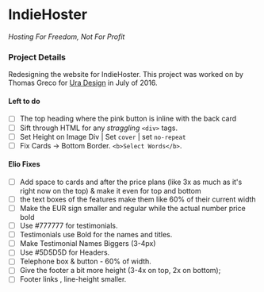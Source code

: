 # IndieHoster 
*Hosting For Freedom, Not For Profit*

### Project Details
Redesigning the website for IndieHoster. This project was worked on by Thomas Greco for [Ura Design](ura.al) in July of 2016.

#### Left to do
* [ ] The top heading where the pink button is inline with the back card
* [ ] Sift through HTML for any *straggling* `<div>` tags.
* [ ] Set Height on Image Div | Set `cover` | set `no-repeat`
* [ ] Fix Cards -> Bottom Border. `<b>Select Words</b>`. 

#### Elio Fixes
* [ ] Add space to cards and after the price plans 
(like 3x as much as it's right now on the top) & make it even for top and bottom
* [ ] the text boxes of the features make them like 60% of their current width
* [ ] Make the EUR sign smaller and regular while the actual number price bold
* [ ] Use #777777 for testimonials.
* [ ] Testimonials use Bold for the names and titles.
* [ ] Make Testimonial Names Biggers (3-4px)
* [ ] Use #5D5D5D for Headers.
* [ ] Telephone box & button - 60% of width.
* [ ] Give the footer a bit more height (3-4x on top, 2x on bottom);
* [ ] Footer links , line-height smaller.